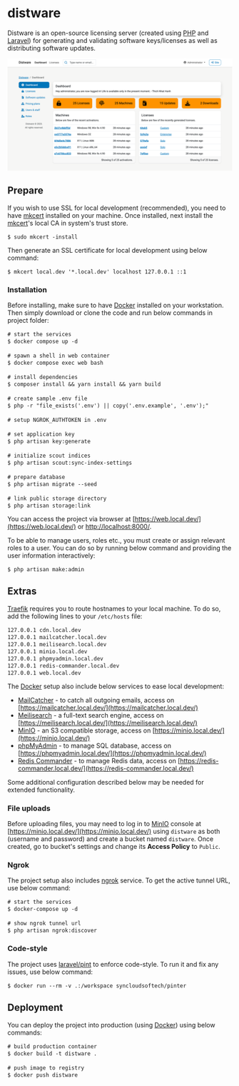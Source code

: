 # distware

Distware is an open-source licensing server (created using [PHP](https://www.php.net) and [Laravel](https://laravel.com)) for generating and validating software keys/licenses as well as distributing software updates.

![Distware](.github/screenshot.png "Dashboard")

## Prepare

If you wish to use SSL for local development (recommended), you need to have [mkcert](https://github.com/FiloSottile/mkcert) installed on your machine.
Once installed, next install the [mkcert](https://github.com/FiloSottile/mkcert)'s local CA in system's trust store.

```shell
$ sudo mkcert -install
```

Then generate an SSL certificate for local development using below command:

```shell
$ mkcert local.dev '*.local.dev' localhost 127.0.0.1 ::1
```

### Installation

Before installing, make sure to have [Docker](https://www.docker.com/) installed on your workstation.
Then simply download or clone the code and run below commands in project folder:

```shell
# start the services
$ docker compose up -d

# spawn a shell in web container
$ docker compose exec web bash

# install dependencies
$ composer install && yarn install && yarn build

# create sample .env file
$ php -r "file_exists('.env') || copy('.env.example', '.env');"

# setup NGROK_AUTHTOKEN in .env

# set application key
$ php artisan key:generate

# initialize scout indices
$ php artisan scout:sync-index-settings

# prepare database
$ php artisan migrate --seed

# link public storage directory
$ php artisan storage:link
```

You can access the project via browser at [https://web.local.dev/](https://web.local.dev/) or [http://localhost:8000/](https://localhost:8000/).

To be able to manage users, roles etc., you must create or assign relevant roles to a user.
You can do so by running below command and providing the user information interactively:

```shell
$ php artisan make:admin
```

## Extras

[Traefik](https://traefik.io/) requires you to route hostnames to your local machine.
To do so, add the following lines to your `/etc/hosts` file:

```
127.0.0.1 cdn.local.dev
127.0.0.1 mailcatcher.local.dev
127.0.0.1 meilisearch.local.dev
127.0.0.1 minio.local.dev
127.0.0.1 phpmyadmin.local.dev
127.0.0.1 redis-commander.local.dev
127.0.0.1 web.local.dev
```

The [Docker](https://www.docker.com/) setup also include below services to ease local development:

- [MailCatcher](https://mailcatcher.me/) - to catch all outgoing emails, access on [https://mailcatcher.local.dev/](https://mailcatcher.local.dev/)
- [Meilisearch](https://www.meilisearch.com/) - a full-text search engine, access on [https://meilisearch.local.dev/](https://meilisearch.local.dev/)
- [MinIO](https://min.io/) - an S3 compatible storage, access on [https://minio.local.dev/](https://minio.local.dev/)
- [phpMyAdmin](https://www.phpmyadmin.net/) - to manage SQL database, access on [https://phpmyadmin.local.dev/](https://phpmyadmin.local.dev/)
- [Redis Commander](http://joeferner.github.io/redis-commander/) - to manage Redis data, access on [https://redis-commander.local.dev/](https://redis-commander.local.dev/)

Some additional configuration described below may be needed for extended functionality.

### File uploads

Before uploading files, you may need to log in to [MinIO](https://min.io/) console at [https://minio.local.dev/](https://minio.local.dev/) using `distware` as both (username and password) and create a bucket named `distware`.
Once created, go to bucket's settings and change its **Access Policy** to `Public`.

### Ngrok

The project setup also includes [ngrok](https://ngrok.com/) service. To get the active tunnel URL, use below command:

```shell
# start the services
$ docker-compose up -d

# show ngrok tunnel url
$ php artisan ngrok:discover
```

### Code-style

The project uses [laravel/pint](https://github.com/laravel/pint) to enforce code-style.
To run it and fix any issues, use below command:

```shell
$ docker run --rm -v .:/workspace syncloudsoftech/pinter
```

## Deployment

You can deploy the project into production (using [Docker](https://www.docker.com/)) using below commands:

```shell
# build production container
$ docker build -t distware .

# push image to registry
$ docker push distware
```
